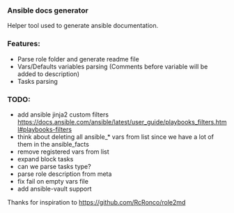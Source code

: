 ### Ansible docs generator

Helper tool used to generate ansible documentation.

### Features:
* Parse role folder and generate readme file
* Vars/Defaults variables parsing (Comments before variable will be added to description)
* Tasks parsing

### TODO:
* add ansible jinja2 custom filters https://docs.ansible.com/ansible/latest/user_guide/playbooks_filters.html#playbooks-filters
* think about deleting all ansible_* vars from list since we have a lot of them in the ansible_facts
* remove registered vars from list
* expand block tasks
* can we parse tasks type?
* parse role description from meta
* fix fail on empty vars file
* add ansible-vault support

Thanks for inspiration to https://github.com/RcRonco/role2md
